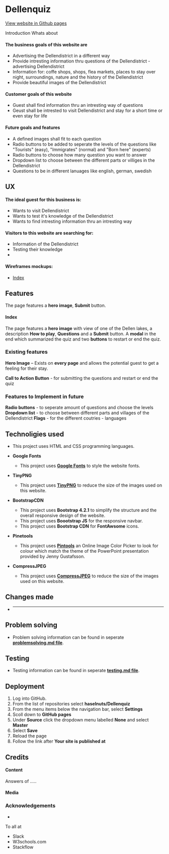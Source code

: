 <h1 text-align="center">
    Dellenquiz
</h1>

<div text-align="center">

[View website in Github pages](https://github.com/haselnuts/Dellenquiz)
</div>

Introduction Whats about

#### The business goals of this website are
- Advertising the Dellendistrict in a different way
- Provide intresting information thru questions of the Dellendistrict - advertising Dellendistrict
- Information for: coffe shops, shops, flea markets, places to stay over night, surroundings, nature and the history of the Dellendistrict
- Provide beautiful images of the Dellendistrict

#### Customer goals of this website
- Guest shall find information thru an intresting way of questions
- Geust shall be intrested to visit Dellendistrict and stay for a short time or even stay for life

#### Future goals and features
- A defined images shall fit to each question
- Radio buttons to be added to seperate the levels of the questions like "Tourists" (easy), "Immigrates" (normal) and "Born here" (experts)
- Radio buttons to choose how many question you want to answer
- Dropdown list to choose between the different parts or villiges in the Dellendistrict
- Questions to be in different lanuages like english, german, swedish

## UX
#### The ideal guest for this business is:
- Wants to visit Dellendistrict
- Wants to test it's knowledge of the Dellendistrict
- Wants to find intresting information thru an intresting way

#### Visitors to this website are searching for:
- Information of the Dellendistrict
- Testing their knowledge
- 

#### Wireframes mockups:
- [Index](????)


## Features
The page features a **hero image**, **Submit** button.

#### Index
The page features a **hero image** with view of one of the Dellen lakes, a description **How to play**, **Questions**
 and a **Submit** button. A **modal** in the end which summarized the quiz and two **buttons** to restart or end the quiz. 

### Existing features

**Hero Image** – Exists on **every page** and allows the potential guest to get a feeling for their stay.

**Call to Action Button** - for submitting the questions and restart or end the quiz


### Features to Implement in future
**Radio buttons** - to seperate amount of questions and choose the levels
**Dropdown list** - to choose between different parts and villages of the Dellendistrict
**Flags** - for the different coutries - languages

## Technoligies used
- This project uses HTML and CSS programming languages.
- **Google Fonts**
  - This project uses **[Google Fonts](https://fonts.google.com/)** to style the website fonts.
- **TinyPNG**
  - This project uses **[TinyPNG](https://tinypng.com/)** to reduce the size of the images used on this website.


- **BootstrapCDN**
  - This project uses **Bootstrap 4.2.1** to simplify the structure and the overall responsive design of the website.
  - This project uses **Boootstrap JS** for the responsive navbar.
  - This project uses **Bootstrap CDN** for **FontAwsome** icons.
- **Pinetools**
  - This project uses **[Pintools](https://pinetools.com/image-color-picker)** an Online Image Color Picker to look for colour 
  which match the theme of the PowerPoint presentation provided by Jenny Gustafsson.
- **CompressJPEG**
  - This project uses **[CompressJPEG](https://compressjpeg.com/)** to reduce the size of the images used on this website.


## Changes made
 - **** 

## Problem solving
- Problem solving information can be found in seperate 
**[problemsolving.md file](https://github.com/haselnuts/Hofra-Bed-Breakfast/blob/master/problemsolving.md)**.

## Testing
- Testing information can be found in seperate 
**[testing.md file](https://github.com/haselnuts/Hofra-Bed-Breakfast/blob/master/testing.md)**.

## Deployment
  1. Log into GitHub.
  2. From the list of repositories select **haselnuts/Dellenquiz**
  3. From the menu items below the navigation bar, select **Settings**
  4. Scoll down to **GitHub pages**
  5. Under **Source** click the dropdown menu labelled **None** and select **Master**
  6. Select **Save** 
  7. Reload the page
  8. Follow the link after **Your site is published at**

## Credits
#### Content
Answers of .....  

#### Media


### Acknowledgements
 - 

To all at 
 - Slack
 - W3schools.com
 - Stackflow





